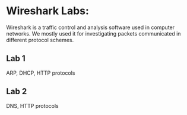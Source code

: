 # Wireshark Labs:
Wireshark is a traffic control and analysis software used in computer networks. We mostly used it for investigating packets communicated in different protocol schemes.
## Lab 1
ARP, DHCP, HTTP protocols
## Lab 2
DNS, HTTP protocols
